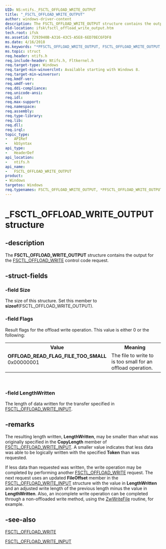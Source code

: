 ```yaml
---
UID: NS:ntifs._FSCTL_OFFLOAD_WRITE_OUTPUT
title: "_FSCTL_OFFLOAD_WRITE_OUTPUT"
author: windows-driver-content
description: The FSCTL_OFFLOAD_WRITE_OUTPUT structure contains the output for the FSCTL_OFFLOAD_WRITE control code request.
old-location: ifsk\fsctl_offload_write_output.htm
tech.root: ifsk
ms.assetid: 7293940B-A316-43C5-A5E8-6ED70EC6FDF8
ms.date: 4/16/2018
ms.keywords: "*PFSCTL_OFFLOAD_WRITE_OUTPUT, FSCTL_OFFLOAD_WRITE_OUTPUT, FSCTL_OFFLOAD_WRITE_OUTPUT structure [Installable File System Drivers], OFFLOAD_READ_FLAG_FILE_TOO_SMALL, PFSCTL_OFFLOAD_WRITE_OUTPUT, PFSCTL_OFFLOAD_WRITE_OUTPUT structure pointer [Installable File System Drivers], _FSCTL_OFFLOAD_WRITE_OUTPUT, ifsk.fsctl_offload_write_output, ntifs/FSCTL_OFFLOAD_WRITE_OUTPUT, ntifs/PFSCTL_OFFLOAD_WRITE_OUTPUT"
ms.topic: struct
req.header: ntifs.h
req.include-header: Ntifs.h, Fltkernel.h
req.target-type: Windows
req.target-min-winverclnt: Available starting with Windows 8.
req.target-min-winversvr: 
req.kmdf-ver: 
req.umdf-ver: 
req.ddi-compliance: 
req.unicode-ansi: 
req.idl: 
req.max-support: 
req.namespace: 
req.assembly: 
req.type-library: 
req.lib: 
req.dll: 
req.irql: 
topic_type:
-	APIRef
-	kbSyntax
api_type:
-	HeaderDef
api_location:
-	ntifs.h
api_name:
-	FSCTL_OFFLOAD_WRITE_OUTPUT
product:
- Windows
targetos: Windows
req.typenames: FSCTL_OFFLOAD_WRITE_OUTPUT, *PFSCTL_OFFLOAD_WRITE_OUTPUT
---
```


# _FSCTL_OFFLOAD_WRITE_OUTPUT structure


## -description


The <b>FSCTL_OFFLOAD_WRITE_OUTPUT</b> structure contains the output for the <a href="https://msdn.microsoft.com/library/windows/hardware/hh451122">FSCTL_OFFLOAD_WRITE</a> control code request.


## -struct-fields




### -field Size

The size of this structure. Set this member to <b>sizeof</b>(FSCTL_OFFLOAD_WRITE_OUTPUT).


### -field Flags

 Result flags for the offload write operation. This value is either 0 or the following:

<table>
<tr>
<th>Value</th>
<th>Meaning</th>
</tr>
<tr>
<td width="40%"><a id="OFFLOAD_READ_FLAG_FILE_TOO_SMALL"></a><a id="offload_read_flag_file_too_small"></a><dl>
<dt><b>OFFLOAD_READ_FLAG_FILE_TOO_SMALL</b></dt>
<dt>0x00000001</dt>
</dl>
</td>
<td width="60%">
The file to write to is too small for an offload operation.

</td>
</tr>
</table>
 


### -field LengthWritten

The length of data written for the transfer specified in <a href="https://msdn.microsoft.com/library/windows/hardware/hh451126">FSCTL_OFFLOAD_WRITE_INPUT</a>.


## -remarks



 The resulting length written, <b>LengthWritten</b>, may be smaller than what was originally specified in the <b>CopyLength</b> member of <a href="https://msdn.microsoft.com/library/windows/hardware/hh451126">FSCTL_OFFLOAD_WRITE_INPUT</a>. A smaller value indicates that less data was able to be logically written with the specified <b>Token</b> than was requested.

 If less data than requested was written, the write operation  may be completed by performing another <a href="https://msdn.microsoft.com/library/windows/hardware/hh451122">FSCTL_OFFLOAD_WRITE</a> request. The next request uses an updated <b>FileOffset</b> member in the <a href="https://msdn.microsoft.com/library/windows/hardware/hh451126">FSCTL_OFFLOAD_WRITE_INPUT</a> structure with the value in <b>LengthWritten</b> and an adjusted write length of the previous length minus the value in <b>LengthWritten</b>. Also, an incomplete write operation can be completed through a non-offloaded write method, using the <a href="https://msdn.microsoft.com/library/windows/hardware/ff567121">ZwWriteFile</a> routine, for example.




## -see-also




<a href="https://msdn.microsoft.com/library/windows/hardware/hh451122">FSCTL_OFFLOAD_WRITE</a>



<a href="https://msdn.microsoft.com/library/windows/hardware/hh451126">FSCTL_OFFLOAD_WRITE_INPUT</a>
 

 

